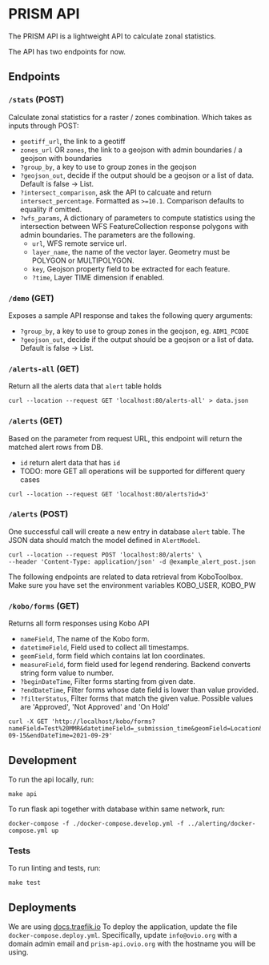 # PRISM API

The PRISM API is a lightweight API to calculate zonal statistics.

The API has two endpoints for now.

## Endpoints

### `/stats` (POST)

Calculate zonal statistics for a raster / zones combination. Which takes as inputs through POST:

- `geotiff_url`, the link to a geotiff
- `zones_url` OR `zones`, the link to a geojson with admin boundaries / a geojson with boundaries
- `?group_by`, a key to use to group zones in the geojson
- `?geojson_out`, decide if the output should be a geojson or a list of data. Default is false -> List.
- `?intersect_comparison`, ask the API to calcuate and return `intersect_percentage`. Formatted as `>=10.1`. Comparison defaults to equality if omitted.
- `?wfs_params`, A dictionary of parameters to compute statistics using the intersection between WFS FeatureCollection response polygons with admin boundaries. The parameters are the following.
  - `url`, WFS remote service url.
  - `layer_name`, the name of the vector layer. Geometry must be POLYGON or MULTIPOLYGON.
  - `key`, Geojson property field to be extracted for each feature.
  - `?time`, Layer TIME dimension if enabled.

### `/demo` (GET)

Exposes a sample API response and takes the following query arguments:

- `?group_by`, a key to use to group zones in the geojson, eg. `ADM1_PCODE`
- `?geojson_out`, decide if the output should be a geojson or a list of data. Default is false -> List.

### `/alerts-all` (GET)

Return all the alerts data that `alert` table holds

```
curl --location --request GET 'localhost:80/alerts-all' > data.json
```

### `/alerts` (GET)

Based on the parameter from request URL, this endpoint will return the matched
alert rows from DB.

- `id` return alert data that has `id`
- TODO: more GET all operations will be supported for different query cases

```
curl --location --request GET 'localhost:80/alerts?id=3'
```

### `/alerts` (POST)

One successful call will create a new entry in database `alert` table. The JSON
data should match the model defined in `AlertModel`.

```
curl --location --request POST 'localhost:80/alerts' \
--header 'Content-Type: application/json' -d @example_alert_post.json
```

The following endpoints are related to data retrieval from KoboToolbox. Make sure
you have set the environment variables KOBO_USER, KOBO_PW

### `/kobo/forms` (GET)

Returns all form responses using Kobo API

- `nameField`, The name of the Kobo form.
- `datetimeField`, Field used to collect all timestamps.
- `geomField`, form field which contains lat lon coordinates.
- `measureField`, form field used for legend rendering. Backend converts string form value to number.
- `?beginDateTime`, Filter forms starting from given date.
- `?endDateTime`, Filter forms whose date field is lower than value provided.
- `?filterStatus`, Filter forms that match the given value. Possible values are 'Approved', 'Not Approved' and 'On Hold'

```
curl -X GET 'http://localhost/kobo/forms?nameField=Test%20MMR&datetimeField=_submission_time&geomField=Location&measureField=The_number&beginDateTime=2021-09-15&endDateTime=2021-09-29'
```

## Development

To run the api locally, run:

```
make api
```

To run flask api together with database within same network, run:

```
docker-compose -f ./docker-compose.develop.yml -f ../alerting/docker-compose.yml up
```

### Tests

To run linting and tests, run:

```
make test
```

## Deployments

We are using [docs.traefik.io](https://docs.traefik.io/)
To deploy the application, update the file `docker-compose.deploy.yml`.
Specifically, update `info@ovio.org` with a domain admin email and `prism-api.ovio.org` with the hostname you will be using.
